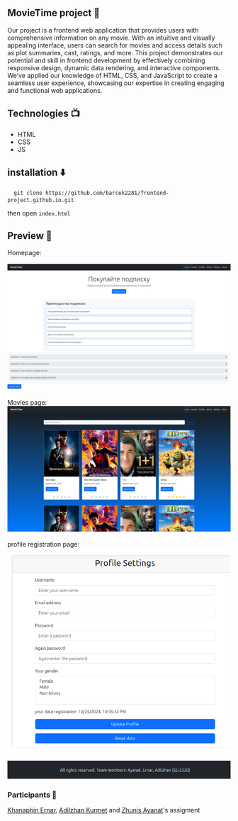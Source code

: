 
## MovieTime project :cinema:
Our project is a frontend web application that provides users with comprehensive information on any movie. With an intuitive and visually appealing interface, users can search for movies and access details such as plot summaries, cast, ratings, and more. This project demonstrates our potential and skill in frontend development by effectively combining responsive design, dynamic data rendering, and interactive components. We’ve applied our knowledge of HTML, CSS, and JavaScript to create a seamless user experience, showcasing our expertise in creating engaging and functional web applications.

## Technologies :tv:
- HTML
- CSS
- JS

## installation :arrow_down:
```
  git clone https://github.com/barcek2281/frontend-project.github.io.git
```
then open `index.html`

## Preview :eyes:
Homepage:
<br>
<br>
<img src="image/Screenshotfrom2024-10-2622-29-25.png" style="width:600px">
<br>
<br>
Movies page:
<br>
<img src="image/Screenshotfrom2024-10-2622-35-17.png" style="width:600px">
<br>
<br>
profile registration page:
<br>
<img src="image/Screenshotfrom2024-10-2622-35-40.png" style="width:600px">


### Participants :busts_in_silhouette:
[Khanaphin Ernar](https://github.com/bwjson), [Adilzhan Kurmet](https://github.com/Marticat) and [Zhunis Ayanat](https://github.com/barcek2281)'s assigment
